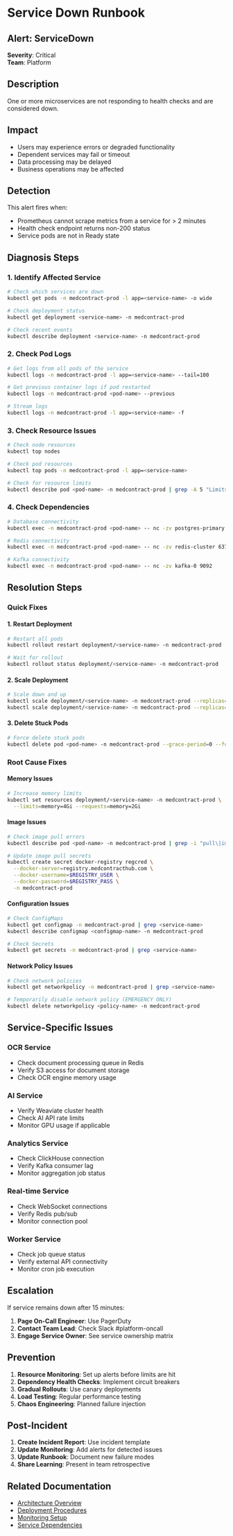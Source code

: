 # Service Down Runbook

## Alert: ServiceDown

**Severity**: Critical  
**Team**: Platform

## Description

One or more microservices are not responding to health checks and are considered down.

## Impact

- Users may experience errors or degraded functionality
- Dependent services may fail or timeout
- Data processing may be delayed
- Business operations may be affected

## Detection

This alert fires when:
- Prometheus cannot scrape metrics from a service for > 2 minutes
- Health check endpoint returns non-200 status
- Service pods are not in Ready state

## Diagnosis Steps

### 1. Identify Affected Service

```bash
# Check which services are down
kubectl get pods -n medcontract-prod -l app=<service-name> -o wide

# Check deployment status
kubectl get deployment <service-name> -n medcontract-prod

# Check recent events
kubectl describe deployment <service-name> -n medcontract-prod
```

### 2. Check Pod Logs

```bash
# Get logs from all pods of the service
kubectl logs -n medcontract-prod -l app=<service-name> --tail=100

# Get previous container logs if pod restarted
kubectl logs -n medcontract-prod <pod-name> --previous

# Stream logs
kubectl logs -n medcontract-prod -l app=<service-name> -f
```

### 3. Check Resource Issues

```bash
# Check node resources
kubectl top nodes

# Check pod resources
kubectl top pods -n medcontract-prod -l app=<service-name>

# Check for resource limits
kubectl describe pod <pod-name> -n medcontract-prod | grep -A 5 "Limits\|Requests"
```

### 4. Check Dependencies

```bash
# Database connectivity
kubectl exec -n medcontract-prod <pod-name> -- nc -zv postgres-primary 5432

# Redis connectivity  
kubectl exec -n medcontract-prod <pod-name> -- nc -zv redis-cluster 6379

# Kafka connectivity
kubectl exec -n medcontract-prod <pod-name> -- nc -zv kafka-0 9092
```

## Resolution Steps

### Quick Fixes

#### 1. Restart Deployment
```bash
# Restart all pods
kubectl rollout restart deployment/<service-name> -n medcontract-prod

# Wait for rollout
kubectl rollout status deployment/<service-name> -n medcontract-prod
```

#### 2. Scale Deployment
```bash
# Scale down and up
kubectl scale deployment/<service-name> -n medcontract-prod --replicas=0
kubectl scale deployment/<service-name> -n medcontract-prod --replicas=5
```

#### 3. Delete Stuck Pods
```bash
# Force delete stuck pods
kubectl delete pod <pod-name> -n medcontract-prod --grace-period=0 --force
```

### Root Cause Fixes

#### Memory Issues
```bash
# Increase memory limits
kubectl set resources deployment/<service-name> -n medcontract-prod \
  --limits=memory=4Gi --requests=memory=2Gi
```

#### Image Issues
```bash
# Check image pull errors
kubectl describe pod <pod-name> -n medcontract-prod | grep -i "pull\|image"

# Update image pull secrets
kubectl create secret docker-registry regcred \
  --docker-server=registry.medcontracthub.com \
  --docker-username=$REGISTRY_USER \
  --docker-password=$REGISTRY_PASS \
  -n medcontract-prod
```

#### Configuration Issues
```bash
# Check ConfigMaps
kubectl get configmap -n medcontract-prod | grep <service-name>
kubectl describe configmap <configmap-name> -n medcontract-prod

# Check Secrets
kubectl get secrets -n medcontract-prod | grep <service-name>
```

#### Network Policy Issues
```bash
# Check network policies
kubectl get networkpolicy -n medcontract-prod | grep <service-name>

# Temporarily disable network policy (EMERGENCY ONLY)
kubectl delete networkpolicy <policy-name> -n medcontract-prod
```

## Service-Specific Issues

### OCR Service
- Check document processing queue in Redis
- Verify S3 access for document storage
- Check OCR engine memory usage

### AI Service
- Verify Weaviate cluster health
- Check AI API rate limits
- Monitor GPU usage if applicable

### Analytics Service
- Check ClickHouse connection
- Verify Kafka consumer lag
- Monitor aggregation job status

### Real-time Service
- Check WebSocket connections
- Verify Redis pub/sub
- Monitor connection pool

### Worker Service
- Check job queue status
- Verify external API connectivity
- Monitor cron job execution

## Escalation

If service remains down after 15 minutes:

1. **Page On-Call Engineer**: Use PagerDuty
2. **Contact Team Lead**: Check Slack #platform-oncall
3. **Engage Service Owner**: See service ownership matrix

## Prevention

1. **Resource Monitoring**: Set up alerts before limits are hit
2. **Dependency Health Checks**: Implement circuit breakers
3. **Gradual Rollouts**: Use canary deployments
4. **Load Testing**: Regular performance testing
5. **Chaos Engineering**: Planned failure injection

## Post-Incident

1. **Create Incident Report**: Use incident template
2. **Update Monitoring**: Add alerts for detected issues
3. **Update Runbook**: Document new failure modes
4. **Share Learning**: Present in team retrospective

## Related Documentation

- [Architecture Overview](../architecture.md)
- [Deployment Procedures](./deployment.md)
- [Monitoring Setup](./monitoring.md)
- [Service Dependencies](./dependencies.md)